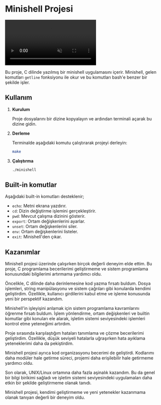 # Minishell Projesi


<div><video src="https://github.com/Clas0512/Minishell-Last/assets/97125451/c7310441-9408-4882-b6c9-e2aa5a38e1ac" controls autoplay muted></video></div>

Bu proje, C dilinde yazılmış bir minishell uygulamasını içerir. Minishell, gelen komutları `getline` fonksiyonu ile okur ve bu komutları bash'e benzer bir şekilde işler.

## Kullanım

1. **Kurulum**

   Proje dosyalarını bir dizine kopyalayın ve ardından terminali açarak bu dizine gidin.

2. **Derleme**

   Terminalde aşağıdaki komutu çalıştırarak projeyi derleyin:

   ```bash
   make

3. **Çalıştırma**

   ```bash
   ./minishell

## Built-in komutlar

  Aşağıdaki built-in komutları desteklenir;

  - `echo`: Metni ekrana yazdırır.
  - `cd`: Dizin değiştirme işlemini gerçekleştirir.
  - `pwd`: Mevcut çalışma dizinini gösterir.
  - `export`: Ortam değişkenlerini ayarlar.
  - `unset`: Ortam değişkenlerini siler.
  - `env`: Ortam değişkenlerini listeler.
  - `exit`: Minishell'den çıkar.

## Kazanımlar

Minishell projesi üzerinde çalışırken birçok değerli deneyim elde ettim. Bu proje, C programlama becerilerimi geliştirmeme ve sistem programlama konusundaki bilgilerimi artırmama yardımcı oldu.

Öncelikle, C dilinde daha derinlemesine kod yazma fırsatı buldum. Dosya işlemleri, string manipülasyonu ve sistem çağrıları gibi konularda kendimi geliştirdim. Özellikle, kullanıcı girdilerini kabul etme ve işleme konusunda yeni bir perspektif kazandım.

Minishell'in işleyişini anlamak için sistem programlama kavramlarını öğrenme fırsatı buldum. İşlem yönlendirme, ortam değişkenleri ve builtin komutlar gibi konuları ele alarak, işletim sistemi seviyesindeki işlemleri kontrol etme yeteneğimi artırdım.

Proje sırasında karşılaştığım hataları tanımlama ve çözme becerilerimi geliştirdim. Özellikle, düşük seviyeli hatalarla uğraşırken hata ayıklama yeteneklerimi daha da pekiştirdim.

Minishell projesi ayrıca kod organizasyonu becerimi de geliştirdi. Kodlarımı daha modüler hale getirme süreci, projemi daha erişilebilir hale getirmeme yardımcı oldu.

Son olarak, UNIX/Linux ortamına daha fazla aşinalık kazandım. Bu da genel bir bilgi birikimi sağladı ve işletim sistemi seviyesindeki uygulamaları daha etkin bir şekilde geliştirmeme olanak tanıdı.

Minishell projesi, kendimi geliştirmeme ve yeni yetenekler kazanmama olanak tanıyan değerli bir deneyim oldu.
